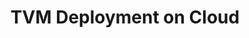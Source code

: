 ---
id: cloud
title: TVM Deployment on Cloud
description: |
  Learn how to deploy deep learning models optimized using TVM on cloud platforms for scalable and efficient inference. This guide explores how to configure TVM for cloud environments, including popular cloud services such as AWS, Google Cloud, and Microsoft Azure. Discover the benefits of cloud deployment, such as elastic scaling, high availability, and cost efficiency, and how to take advantage of cloud-based GPUs and specialized hardware to accelerate your model inference.
keywords:
  - TVM
  - Cloud Deployment
  - TVM on Cloud
  - Cloud Inference
  - Scalable Deployment
  - Cloud Services
  - AWS
  - Google Cloud
  - Microsoft Azure
  - Cloud GPUs
  - Cloud Inference Optimization
  - Model Deployment
  - TVM Optimization
  - Cloud-based Hardware
  - Deep Learning on Cloud
  - Elastic Scaling

tags:
  - TVM
  - Cloud Deployment
  - Cloud Inference
  - Cloud GPUs
  - TVM on Cloud
  - AWS
  - Google Cloud
  - Microsoft Azure
  - Scalable Deployment
  - TVM Optimization
  - Cloud-based Hardware
  - Model Deployment
  - Deep Learning on Cloud
  - Cloud Inference Optimization
  - Elastic Scaling
---